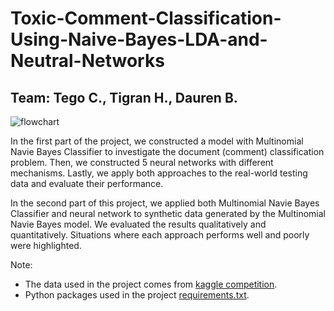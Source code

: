 # Toxic-Comment-Classification-Using-Naive-Bayes-LDA-and-Neutral-Networks

## Team: Tego C., Tigran H., Dauren B.

![flowchart](https://github.com/Tego-Chang/Toxic-Comment-Classification-Using-Naive-Bayes-LDA-and-Neutral-Networks/blob/main/Images/project%20flow%20chart-2-2.png)


In the first part of the project, we constructed a model with Multinomial Navie Bayes Classifier to investigate the document (comment) classification problem. Then, we constructed 5 neural networks with different mechanisms. Lastly, we apply both approaches to the real-world testing data and evaluate their performance. 

In the second part of this project, we applied both Multinomial Navie Bayes Classifier and neural network to synthetic data generated by the Multinomial Navie Bayes model. We evaluated the results qualitatively and quantitatively. Situations where each approach performs well and poorly were highlighted.

Note: 
- The data used in the project comes from [kaggle competition](https://www.kaggle.com/c/jigsaw-toxic-comment-classification-challenge/data).
- Python packages used in the project [requirements.txt](./requirements.txt).
